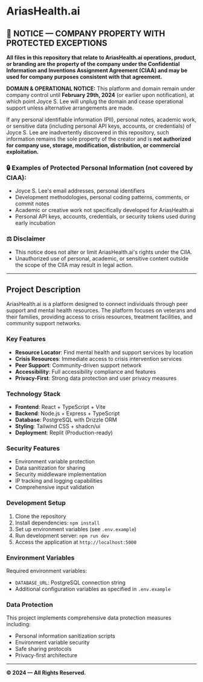 # AriasHealth.ai

## 🚫 NOTICE — COMPANY PROPERTY WITH PROTECTED EXCEPTIONS

**All files in this repository that relate to AriasHealth.ai operations, product, or branding are the property of the company under the Confidential Information and Inventions Assignment Agreement (CIAA) and may be used for company purposes consistent with that agreement.**

**DOMAIN & OPERATIONAL NOTICE:** This platform and domain remain under company control until **February 29th, 2024** (or earlier upon notification), at which point Joyce S. Lee will unplug the domain and cease operational support unless alternative arrangements are made.

If any personal identifiable information (PII), personal notes, academic work, or sensitive data (including personal API keys, accounts, or credentials) of Joyce S. Lee are inadvertently discovered in this repository, such information remains the sole property of the creator and is **not authorized for company use, storage, modification, distribution, or commercial exploitation.**

### 🔒 Examples of Protected Personal Information (not covered by CIAA):

- Joyce S. Lee's email addresses, personal identifiers
- Development methodologies, personal coding patterns, comments, or commit notes
- Academic or creative work not specifically developed for AriasHealth.ai
- Personal API keys, accounts, credentials, or security tokens used during early incubation

### ⚖️ Disclaimer

- This notice does not alter or limit AriasHealth.ai's rights under the CIIA.
- Unauthorized use of personal, academic, or sensitive content outside the scope of the CIIA may result in legal action.

---

## Project Description

AriasHealth.ai is a platform designed to connect individuals through peer support and mental health resources. The platform focuses on veterans and their families, providing access to crisis resources, treatment facilities, and community support networks.

### Key Features

- **Resource Locator**: Find mental health and support services by location
- **Crisis Resources**: Immediate access to crisis intervention services
- **Peer Support**: Community-driven support network
- **Accessibility**: Full accessibility compliance and features
- **Privacy-First**: Strong data protection and user privacy measures

### Technology Stack

- **Frontend**: React + TypeScript + Vite
- **Backend**: Node.js + Express + TypeScript
- **Database**: PostgreSQL with Drizzle ORM
- **Styling**: Tailwind CSS + shadcn/ui
- **Deployment**: Replit (Production-ready)

### Security Features

- Environment variable protection
- Data sanitization for sharing
- Security middleware implementation
- IP tracking and logging capabilities
- Comprehensive input validation

### Development Setup

1. Clone the repository
2. Install dependencies: `npm install`
3. Set up environment variables (see `.env.example`)
4. Run development server: `npm run dev`
5. Access the application at `http://localhost:5000`

### Environment Variables

Required environment variables:
- `DATABASE_URL`: PostgreSQL connection string
- Additional configuration variables as specified in `.env.example`

### Data Protection

This project implements comprehensive data protection measures including:
- Personal information sanitization scripts
- Environment variable security
- Safe sharing protocols
- Privacy-first architecture

---

**© 2024 — All Rights Reserved.**